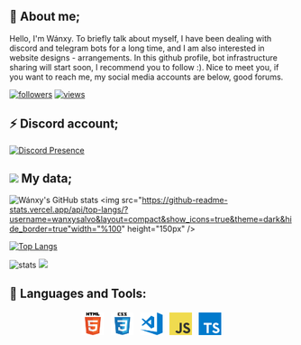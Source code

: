 ## 💬 **About me;**

   Hello, I'm Wánxy. To briefly talk about myself, I have been dealing with discord and telegram bots for a long time, and I am also interested in website designs - arrangements. In this github profile, bot infrastructure sharing will start soon, I recommend you to follow :). Nice to meet you, if you want to reach me, my social media accounts are below, good forums.

<a href="https://github.com/wanxysalvo">
    <img alt="followers" title="Github'dan Takip Et" src="https://img.shields.io/github/followers/wanxysalvo?color=236ad3&labelColor=1155ba&style=for-the-badge&logo=github&label=follower"/></a>  <a href="https://github.com/wanxysalvo"><img alt="views" title="Github views" src="https://komarev.com/ghpvc/?username=wanxysalvo&label=Profile%20views&color=00ffaa&style=for-the-badge"/></a>
</p>


## ⚡ **Discord account;**

[![Discord Presence](https://lanyard-profile-readme.vercel.app/api/852937437864656916)](https://discord.com/users/852937437864656916)

## <img src="https://media.giphy.com/media/WUlplcMpOCEmTGBtBW/giphy.gif" width="30"> **My data;**
  
![Wánxy's GitHub stats](https://github-readme-stats.vercel.app/api?username=wanxysalvo&show_icons=true&theme=dark) 
<img src="https://github-readme-stats.vercel.app/api/top-langs/?username=wanxysalvo&layout=compact&show_icons=true&theme=dark&hide_border=true"width="%100" height="150px" />

[![Top Langs](https://github-readme-stats.vercel.app/api/top-langs/?username=wanxysalvo&layout=compact)](https://github.com/wanxysalvo/wanxysalvo)

 <img src="https://github-readme-stats.vercel.app/api?username=wanxysalvo&count_private=true&show_icons=true&theme=dark&hide_border=true" width="%100" height="150px" alt="stats" />   
<img src="https://github-readme-stats.vercel.app/api/top-langs/?username=wanxysalvo&layout=compact&show_icons=true&theme=dark&hide_border=true"width="%100" height="150px" />
</p>


## 🧰 **Languages and Tools:**
<p align="center">
  <img src="https://raw.githubusercontent.com/github/explore/80688e429a7d4ef2fca1e82350fe8e3517d3494d/topics/html/html.png" alt="Html" height="40" style="vertical-align:top; margin:4px">
   <img src="https://raw.githubusercontent.com/github/explore/80688e429a7d4ef2fca1e82350fe8e3517d3494d/topics/css/css.png" alt="Html" height="40" style="vertical-align:top; margin:4px">
   <img src="https://raw.githubusercontent.com/github/explore/80688e429a7d4ef2fca1e82350fe8e3517d3494d/topics/visual-studio-code/visual-studio-code.png" alt="VS Code" height="40" style="vertical-align:top; margin:4px">
<img src="https://raw.githubusercontent.com/github/explore/80688e429a7d4ef2fca1e82350fe8e3517d3494d/topics/javascript/javascript.png" alt="Javascript" height="40" style="vertical-align:top; margin:4px">
   <img src="https://raw.githubusercontent.com/github/explore/80688e429a7d4ef2fca1e82350fe8e3517d3494d/topics/typescript/typescript.png" alt="Html" height="40" style="vertical-align:top; margin:4px">
</p>



<!--
**EmirhanYaka/EmirhanYaka** is a ✨ _special_ ✨ repository because its `README.md` (this file) appears on your GitHub profile.

Here are some ideas to get you started:

- 🔭 I’m currently working on ...
- 🌱 I’m currently learning ...
- 👯 I’m looking to collaborate on ...
- 🤔 I’m looking for help with ...
- 💬 Ask me about ...
- 📫 How to reach me: ...
- 😄 Pronouns: ...
⚡ Fun fact: ...

